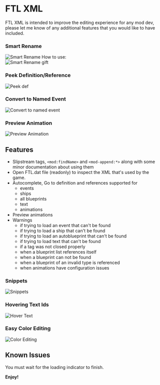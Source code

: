 # FTL XML

FTL XML is intended to improve the editing experience for any mod dev, please
let me know of any additional features that you would like to have included.

### Smart Rename

![Smart Rename](gifs/rename-example.png)
How to use:  
![Smart Rename gift](gifs/preview-rename.webp)

### Peek Definition/Reference

![Peek def](gifs/peek-def-example.webp)

### Convert to Named Event

![Convert to named event](gifs/preview-extract.webp)

### Preview Animation

![Preview Animation](gifs/preview-animation.webp)

## Features

* Slipstream tags, `<mod:findName>` and `<mod-append:*>` along with some minor
  documentation about using them
* Open FTL.dat file (readonly) to inspect the XML that's used by the game.
* Autocomplete, Go to definition and references supported for
    * events
    * ships
    * all blueprints
    * text
    * animations
* Preview animations
* Warnings
    * if trying to load an event that can't be found
    * if trying to load a ship that can't be found
    * if trying to load an autoblueprint that can't be found
    * if trying to load text that can't be found
    * if a tag was not closed properly
    * when a blueprint list references itself
    * when a blueprint can not be found
    * when a blueprint of an invalid type is referenced
    * when animations have configuration issues

### Snippets

![Snippets](gifs/snippet-example.webp)

### Hovering Text Ids

![Hover Text](gifs/hover-text.png)

### Easy Color Editing

![Color Editing](gifs/color-example.webp)

## Known Issues

You must wait for the loading indicator to finish.

**Enjoy!**
